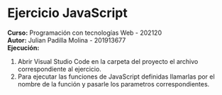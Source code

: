 # Ejercicio JavaScript
<strong>Curso:</strong> Programación con tecnologías Web - 202120
<br>
<strong>Autor:</strong> Julian Padilla Molina - 201913677
<br>
<strong>Ejecución:</strong>
<ol>
<li>Abrir Visual Studio Code en la carpeta del proyecto el archivo correspondiente al ejercicio.</li>
<li>Para ejecutar las funciones de JavaScript definidas llamarlas por el nombre de la función y pasarle los parametros correspondientes.</li>
</ol>
